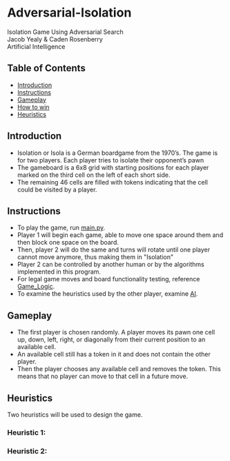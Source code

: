 # Adversarial-Isolation
Isolation Game Using Adversarial Search  
Jacob Yealy & Caden Rosenberry  
Artificial Intelligence  

## Table of Contents
- [Introduction](#Introduction)
- [Instructions](#instructions)
- [Gameplay](#Gameplay)
- [How to win](#win-conditions)
- [Heuristics](#Heuristics)

## Introduction
- Isolation or Isola is a German boardgame from the 1970’s. The game is for two players. Each player
tries to isolate their opponent’s pawn
- The gameboard is a 6x8 grid with starting positions for each player marked on the third cell on the left
of each short side. 
- The remaining 46 cells are filled with tokens indicating that the cell could be visited
by a player.


## Instructions
- To play the game, run [main.py](main.py).
- Player 1 will begin each game, able to move one space around them and then block one space on the board.  
- Then, player 2 will do the same and turns will rotate until one player cannot move anymore, thus making them in "Isolation"
- Player 2 can be controlled by another human or by the algorithms implemented in this program.
- For legal game moves and board functionality testing, reference [Game_Logic](Game_Logic).
- To examine the heuristics used by the other player, examine [AI](AI).

## Gameplay
- The first player is chosen randomly. A player moves its pawn one cell up, down, left, right, or
diagonally from their current position to an available cell.
- An available cell still has a token in it and
does not contain the other player.
- Then the player chooses any available cell and removes the token.
This means that no player can move to that cell in a future move.


## Heuristics
Two heuristics will be used to design the game.  

### Heuristic 1:
### Heuristic 2:


